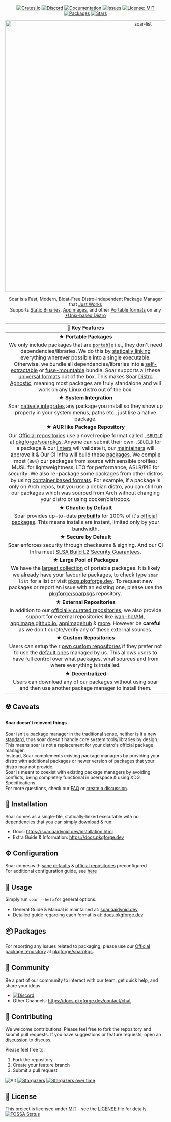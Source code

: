 <div align="center">

[crates-shield]: https://img.shields.io/crates/v/soar-cli
[crates-url]: https://crates.io/crates/soar-cli
[discord-shield]: https://img.shields.io/discord/1313385177703256064?logo=%235865F2&label=discord
[discord-url]: https://discord.gg/djJUs48Zbu
[doc-shield]: https://img.shields.io/badge/docs-soar.qaidvoid.dev-blue
[doc-url]: https://soar.qaidvoid.dev
[issues-shield]: https://img.shields.io/github/issues/pkgforge/soar.svg
[issues-url]: https://github.com/pkgforge/soar/issues
[license-shield]: https://img.shields.io/github/license/pkgforge/soar.svg
[license-url]: https://github.com/pkgforge/soar/blob/main/LICENSE
[packages-shield]: https://img.shields.io/badge/dynamic/json?url=https://raw.githubusercontent.com/pkgforge/metadata/refs/heads/main/TOTAL_INSTALLABLE.json&query=$[5].total&label=packages&labelColor=grey&style=flat&link=https://pkgs.pkgforge.dev
[packages-url]: https://pkgs.pkgforge.dev
[stars-shield]: https://img.shields.io/github/stars/pkgforge/soar.svg
[stars-url]: https://github.com/pkgforge/soar/stargazers

[![Crates.io][crates-shield]][crates-url]
[![Discord][discord-shield]][discord-url]
[![Documentation][doc-shield]][doc-url]
[![Issues][issues-shield]][issues-url]
[![License: MIT][license-shield]][license-url]
[![Packages][packages-shield]][packages-url]
[![Stars][stars-shield]][stars-url]

</div>

<p align="center">
    <a href="https://soar.qaidvoid.dev/installation">
        <img src="https://soar.pkgforge.dev/gif?version=v0.5.8" alt="soar-list" width="850">
    </a><br>
</p>

<p align="center">
    Soar is a Fast, Modern, Bloat-Free Distro-Independent Package Manager that <a href="https://docs.pkgforge.dev/soar/comparisons"> Just Works</a><br>
    Supports <a href="https://docs.pkgforge.dev/formats/binaries/static">Static Binaries</a>, <a href="https://docs.pkgforge.dev/formats/packages/appimage">AppImages</a>, and other <a href="https://docs.pkgforge.dev/formats/packages">Portable formats</a> on any <a href="https://docs.pkgforge.dev/repositories/soarpkgs/faq#portability">*Unix-based Distro</a>
</p>

| 🌟 Key Features |
|:--:|
| ★ **Portable Packages** |
| We only include packages that are [`portable`](https://docs.pkgforge.dev/formats/) i.e., they don't need dependencies/libraries. We do this by [statically linking](https://docs.pkgforge.dev/formats/binaries/static) everything wherever possible into a single executable. Otherwise, we bundle all dependencies/libraries into a [self-extractable](https://docs.pkgforge.dev/formats/packages/archive) or [fuse-mountable](https://docs.pkgforge.dev/formats/packages/appimage) bundle. Soar supports all these [universal formats](https://soar.qaidvoid.dev/#universal-package-support) out of the box. This makes Soar [Distro Agnostic](https://docs.pkgforge.dev/soar/readme/packages#portability), meaning most packages are truly standalone and will work on any Linux distro out of the box. |
| ★ **System Integration** |
| Soar [natively integrates](https://soar.qaidvoid.dev/#desktop-integration) any package you install so they show up properly in your system menus, paths etc., just like a native package. |
| ★ **AUR like Package Repository** |
| Our [Official repositories](https://docs.pkgforge.dev/repositories) use a novel recipe format called [`.SBUILD`](https://docs.pkgforge.dev/sbuild/introduction) at [pkgforge/soarpkgs](https://github.com/pkgforge/soarpkgs). Anyone can submit their own `.SBUILD` for a package & our [linters](https://github.com/pkgforge/sbuilder) will validate it, our [maintainers](https://github.com/orgs/pkgforge/people) will approve it & Our CI Infra will build these [packages](https://pkgs.pkgforge.dev/). We compile most (`80%`) our packages from source with sensible profiles: MUSL for lightweightness, LTO for performance, ASLR/PIE for security. We also re-package some packages from other distros by using [container based formats](https://docs.pkgforge.dev/formats/packages). For example, if a package is only on Arch repos, but you use a debian distro, you can still run our packages which was sourced from Arch without changing your distro or using docker/distrobox. |
| ★ **Chaotic by Default** |
| Soar provides up-to-date [**prebuilts**](https://docs.pkgforge.dev/repositories/soarpkgs/faq#cache) for 100% of it's [official packages](https://github.com/pkgforge/soar#-packages). This means installs are instant, limited only by your bandwidth. |
| ★ **Secure by Default** |
| Soar enforces security through checksums & signing. And our CI Infra meet [SLSA Build L2 Security Guarantees](https://docs.pkgforge.dev/soar/readme/security). |
| ★ **Large Pool of Packages** |
| We have the [largest collection](https://docs.pkgforge.dev/soar/readme/packages#total) of portable packages. It is likely we already have your favourite packages, to check type `soar list` for a list or visit [pkgs.pkgforge.dev](https://pkgs.pkgforge.dev/). To request new packages or report an issue with an existing one, please use the [pkgforge/soarpkgs](https://github.com/pkgforge/soarpkgs) repository. |
| ★ **External Repositories** |
| In addition to our [officially curated repositories](https://docs.pkgforge.dev/repositories/), we also provide support for external repositories like [ivan-hc/AM](https://github.com/ivan-hc/AM), [appimage.github.io](https://github.com/AppImage/appimage.github.io), [appimagehub](https://docs.pkgforge.dev/repositories/external/appimagehub) & [more](https://docs.pkgforge.dev/repositories/external). However be **careful** as we don't curate/verify any of these external sources. |
| ★ **Custom Repositories** |
| Users can setup their [own custom repositories](https://soar.qaidvoid.dev/configuration#custom-respository-support) if they prefer not to use the [default ones](https://docs.pkgforge.dev/repositories/) managed by us. This allows users to have full control over what packages, what sources and from where everything is installed. |
| ★ **Decentralized** |
| Users can download any of our packages without using soar and then use another package manager to install them. |

## ☢️ Caveats
#### Soar doesn't reinvent things
Soar isn't a package manager in the traditional sense, neither is it a [new standard](https://xkcd.com/927/), thus soar doesn't handle core system tools/libraries by design.
This means soar is not a replacement for your distro's official package manager.<br>
Instead, Soar complements existing package managers by providing your distro with additional packages or newer version of packages that your distro may not provide.<br>
Soar is meant to coexist with existing package managers by avoiding conflicts, being completely functional in userspace & using XDG Specifications.<br>
For more questions, check our [FAQ](https://docs.pkgforge.dev/repositories/soarpkgs/faq) or [create a discussion](https://github.com/pkgforge/soar/discussions).

## 🔧 Installation

Soar comes as a single-file, statically-linked executable with no dependencies that you can simply [download](https://github.com/pkgforge/soar/releases/latest) & run.
- Docs: https://soar.qaidvoid.dev/installation.html
- Extra Guide & Information: https://docs.pkgforge.dev

## ⚙️ Configuration

Soar comes with [sane defaults](https://soar.qaidvoid.dev/configuration.html) & [official repositories](https://docs.pkgforge.dev/repositories/) preconfigured<br>
For additional configuration guide, see [here](https://soar.qaidvoid.dev/configuration.html)

## 🎯 Usage

Simply run `soar --help` for general options.
- General Guide & Manual is maintained at: [soar.qaidvoid.dev](https://soar.qaidvoid.dev/)
- Detailed guide regarding each format is at: [docs.pkgforge.dev](https://docs.pkgforge.dev/formats/packages)

## 📦 Packages
For reporting any issues related to packaging, please use our [Official package repository](https://docs.pkgforge.dev/repositories) at [pkgforge/soarpkgs](https://github.com/pkgforge/soarpkgs).<br>

## 💬 Community

Be a part of our community to interact with our team, get quick help, and share your ideas
- [![Discord](https://img.shields.io/discord/1313385177703256064?logo=%235865F2&label=Discord)](https://discord.gg/djJUs48Zbu)
- Other Channels: https://docs.pkgforge.dev/contact/chat

## 🤝 Contributing

We welcome contributions! Please feel free to fork the repository and submit
pull requests. If you have suggestions or feature requests, open an [discussion](https://github.com/pkgforge/soar/discussions) to
discuss.

Please feel free to:
1. Fork the repository
2. Create your feature branch
3. Submit a pull request

![Alt](https://repobeats.axiom.co/api/embed/7c089611431897ab74236ac506187c2f563c2886.svg "Repobeats analytics image")
[![Stargazers](https://reporoster.com/stars/dark/pkgforge/soar)](https://github.com/pkgforge/soar/stargazers)
[![Stargazers over time](https://starchart.cc/pkgforge/soar.svg?variant=dark)](https://starchart.cc/pkgforge/soar)

## 📝 License

This project is licensed under [MIT](https://spdx.org/licenses/MIT.html) - see the [LICENSE](LICENSE) file for details.<br>
[![FOSSA Status](https://app.fossa.com/api/projects/git%2Bgithub.com%2Fpkgforge%2Fsoar.svg?type=large)](https://app.fossa.com/projects/git%2Bgithub.com%2Fpkgforge%2Fsoar?ref=badge_large)

